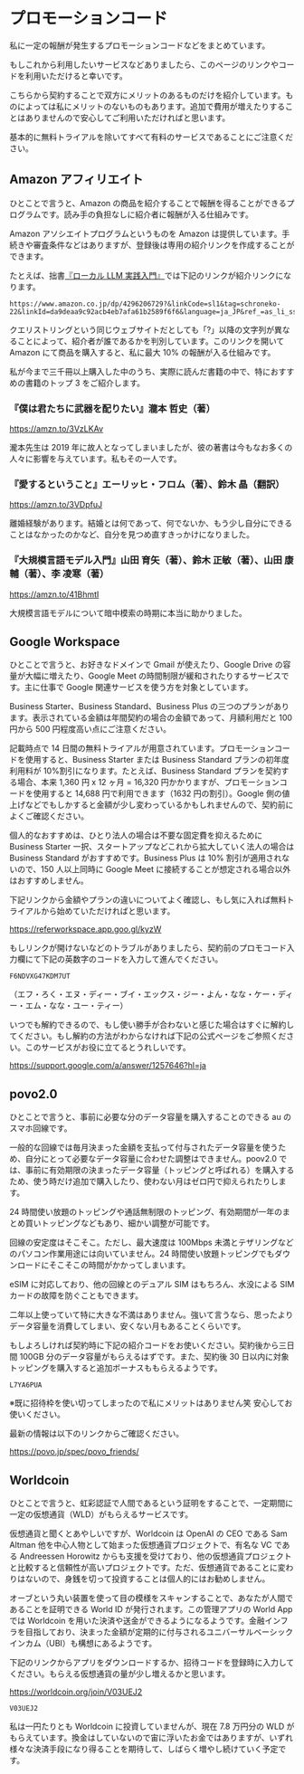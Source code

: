# プロモーションコード

私に一定の報酬が発生するプロモーションコードなどをまとめています。

もしこれから利用したいサービスなどありましたら、このページのリンクやコードを利用いただけると幸いです。

こちらから契約することで双方にメリットのあるものだけを紹介しています。ものによっては私にメリットのないものもあります。追加で費用が増えたりすることはありませんので安心してご利用いただければと思います。

基本的に無料トライアルを除いてすべて有料のサービスであることにご注意ください。

## Amazon アフィリエイト

ひとことで言うと、Amazon の商品を紹介することで報酬を得ることができるプログラムです。読み手の負担なしに紹介者に報酬が入る仕組みです。

Amazon アソシエイトプログラムというものを Amazon は提供しています。手続きや審査条件などはありますが、登録後は専用の紹介リンクを作成することができます。

たとえば、拙書[『ローカル LLM 実践入門』](https://amzn.to/4iBF9zy)では下記のリンクが紹介リンクになります。

```
https://www.amazon.co.jp/dp/4296206729?&linkCode=sl1&tag=schroneko-22&linkId=da9deaa9c92acb4eb7afa61b2589f6f6&language=ja_JP&ref_=as_li_ss_tl
```

クエリストリングという同じウェブサイトだとしても「?」以降の文字列が異なることによって、紹介者が誰であるかを判別しています。このリンクを開いて Amazon にて商品を購入すると、私に最大 10% の報酬が入る仕組みです。

私が今まで三千冊以上購入した中のうち、実際に読んだ書籍の中で、特におすすめの書籍のトップ 3 をご紹介します。

### 『僕は君たちに武器を配りたい』瀧本 哲史（著）

https://amzn.to/3VzLKAv

瀧本先生は 2019 年に故人となってしまいましたが、彼の著書は今もなお多くの人々に影響を与えています。私もその一人です。

### 『愛するということ』エーリッヒ・フロム（著）、鈴木 晶（翻訳）

https://amzn.to/3VDpfuJ

離婚経験があります。結婚とは何であって、何でないか、もう少し自分にできることはなかったのかなど、自分を見つめ直すきっかけになりました。

### 『大規模言語モデル入門』山田 育矢（著）、鈴木 正敏（著）、山田 康輔（著）、李 凌寒（著）

https://amzn.to/41BhmtI

大規模言語モデルについて暗中模索の時期に本当に助かりました。

## Google Workspace

ひとことで言うと、お好きなドメインで Gmail が使えたり、Google Drive の容量が大幅に増えたり、Google Meet の時間制限が緩和されたりするサービスです。主に仕事で Google 関連サービスを使う方を対象としています。

Business Starter、Business Standard、Business Plus の三つのプランがあります。表示されている金額は年間契約の場合の金額であって、月額利用だと 100 円から 500 円程度高い点にご注意ください。

記載時点で 14 日間の無料トライアルが用意されています。プロモーションコードを使用すると、Business Starter または Business Standard プランの初年度利用料が 10%割引になります。たとえば、Business Standard プランを契約する場合、本来 1,360 円 x 12 ヶ月 = 16,320 円かかりますが、プロモーションコードを使用すると 14,688 円で利用できます（1632 円の割引）。Google 側の値上げなどでもしかすると金額が少し変わっているかもしれませんので、契約前によくご確認ください。

個人的なおすすめは、ひとり法人の場合は不要な固定費を抑えるために Business Starter 一択、スタートアップなどこれから拡大していく法人の場合は Business Standard がおすすめです。Business Plus は 10% 割引が適用されないので、150 人以上同時に Google Meet に接続することが想定される場合以外はおすすめしません。

下記リンクから金額やプランの違いについてよく確認し、もし気に入れば無料トライアルから始めていただければと思います。

https://referworkspace.app.goo.gl/kyzW

もしリンクが開けないなどのトラブルがありましたら、契約前のプロモコード入力欄にて下記の英数字のコードを入力して進んでください。

```
F6NDVXG47KDM7UT
```

（エフ・ろく・エヌ・ディー・ブイ・エックス・ジー・よん・なな・ケー・ディー・エム・なな・ユー・ティー）

いつでも解約できるので、もし使い勝手が合わないと感じた場合はすぐに解約してください。もし解約の方法がわからなければ下記の公式ページをご参照ください。このサービスがお役に立てるとうれしいです。

https://support.google.com/a/answer/1257646?hl=ja

## povo2.0

ひとことで言うと、事前に必要な分のデータ容量を購入することのできる au のスマホ回線です。

一般的な回線では毎月決まった金額を支払って付与されたデータ容量を使うため、自分にとって必要なデータ容量に合わせた調整はできません。poov2.0 では、事前に有効期限の決まったデータ容量（トッピングと呼ばれる）を購入するため、使う時だけ追加で購入したり、使わない月はゼロ円で抑えられたりします。

24 時間使い放題のトッピングや通話無制限のトッピング、有効期間が一年のまとめ買いトッピングなどもあり、細かい調整が可能です。

回線の安定度はそこそこ。ただし、最大速度は 100Mbps 未満とテザリングなどのパソコン作業用途には向いていません。24 時間使い放題トッピングでもダウンロードにそこそこの時間がかかってしまいます。

eSIM に対応しており、他の回線とのデュアル SIM はもちろん、水没による SIM カードの故障を防ぐこともできます。

二年以上使っていて特に大きな不満はありません。強いて言うなら、思ったよりデータ容量を消費してしまい、安くない月もあることくらいです。

もしよろしければ契約時に下記の紹介コードをお使いください。契約後から三日間 100GB 分のデータ容量がもらえるはずです。また、契約後 30 日以内に対象トッピングを購入すると追加ボーナスももらえるようです。

```
L7YA6PUA
```

※既に招待枠を使い切ってしまったので私にメリットはありません笑 安心してお使いください。

最新の情報は以下のリンクからご確認ください。

https://povo.jp/spec/povo_friends/

## Worldcoin

ひとことで言うと、虹彩認証で人間であるという証明をすることで、一定期間に一定の仮想通貨（WLD）がもらえるサービスです。

仮想通貨と聞くとあやしいですが、Worldcoin は OpenAI の CEO である Sam Altman 他を中心人物として始まった仮想通貨プロジェクトで、有名な VC である Andreessen Horowitz からも支援を受けており、他の仮想通貨プロジェクトと比較すると信頼性が高いプロジェクトです。ただ、仮想通貨であることに変わりはないので、身銭を切って投資することは個人的にはお勧めしません。

オーブという丸い装置を使って目の模様をスキャンすることで、あなたが人間であることを証明できる World ID が発行されます。この管理アプリの World App では Worldcoin を用いた決済や送金ができるようになるようです。金融インフラを目指しており、決まった金額が定期的に付与されるユニバーサルベーシックインカム（UBI）も構想にあるようです。

下記のリンクからアプリをダウンロードするか、招待コードを登録時に入力してください。もらえる仮想通貨の量が少し増えるかと思います。

https://worldcoin.org/join/V03UEJ2

```
V03UEJ2
```

私は一円たりとも Worldcoin に投資していませんが、現在 7.8 万円分の WLD がもらえています。換金はしていないので宙に浮いたお金ではありますが、いずれ様々な決済手段になり得ることを期待して、しばらく増やし続けていく予定です。
